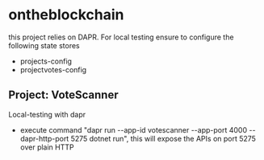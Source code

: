 # ontheblockchain
this project relies on DAPR. For local testing ensure to configure the following state stores
- projects-config        
- projectvotes-config

## Project: VoteScanner
Local-testing with dapr
- execute command "dapr run --app-id votescanner --app-port 4000 --dapr-http-port 5275 dotnet run", this will expose the APIs on port 5275 over plain HTTP
